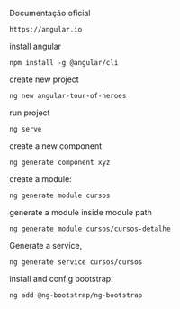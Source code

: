 

Documentação oficial
```
https://angular.io
```

install angular
```
npm install -g @angular/cli
```

create new project
```
ng new angular-tour-of-heroes
```

run project
```
ng serve
```

create a new component
```
ng generate component xyz
```

create a module:
```
ng generate module cursos
```

generate a module inside module path
```
ng generate module cursos/cursos-detalhe
```
Generate a service,
```
ng generate service cursos/cursos
```

install and config bootstrap:
```
ng add @ng-bootstrap/ng-bootstrap
```